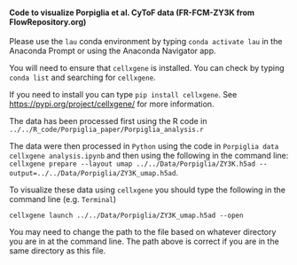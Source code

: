 #### Code to visualize Porpiglia et al. CyToF data (FR-FCM-ZY3K from FlowRepository.org)
Please use the `lau` conda environment by typing `conda activate lau` in the Anaconda Prompt or using the Anaconda Navigator app.

You will need to ensure that `cellxgene` is installed. You can check by typing `conda list` and searching for `cellxgene`.

If you need to install you can type `pip install cellxgene`. See https://pypi.org/project/cellxgene/ for more information.

The data has been processed first using the R code in `../../R_code/Porpiglia_paper/Porpiglia_analysis.r`

The data were then processed in `Python` using the code in `Porpiglia data cellxgene analysis.ipynb` and then using the following in the command line: `cellxgene prepare --layout umap ../../Data/Porpiglia/ZY3K.h5ad --output=../../Data/Porpiglia/ZY3K_umap.h5ad`. 

To visualize these data using `cellxgene` you should type the following in the command line (e.g. `Terminal`) 

```{/bin/bash}
cellxgene launch ../../Data/Porpiglia/ZY3K_umap.h5ad --open
```
You may need to change the path to the file based on whatever directory you are in at the command line. The path above is correct if you are in the same directory as this file.
